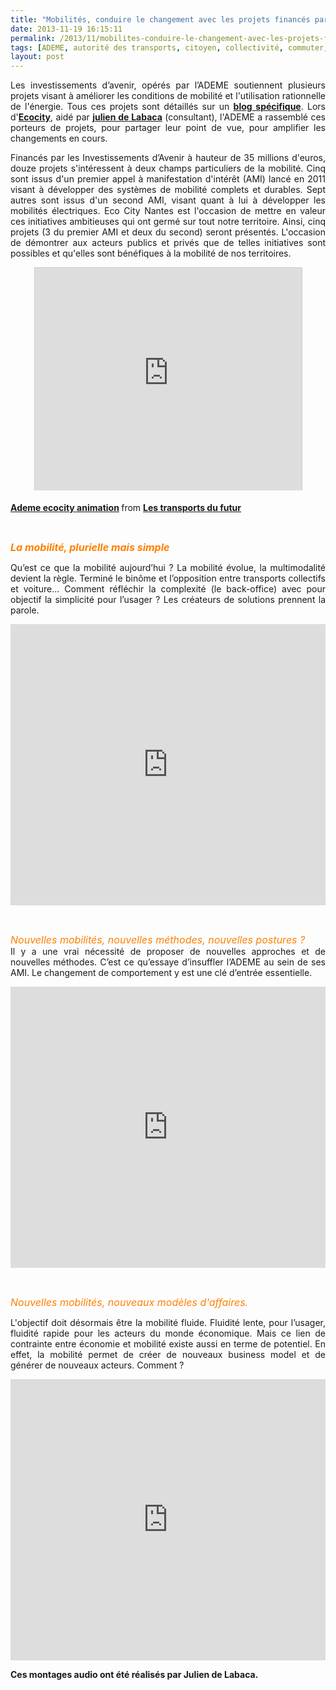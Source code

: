 ```yaml
---
title: "Mobilités, conduire le changement avec les projets financés par les Investissements d'Avenir"
date: 2013-11-19 16:15:11
permalink: /2013/11/mobilites-conduire-le-changement-avec-les-projets-finances-par-les-investissements-davenir.html
tags: [ADEME, autorité des transports, citoyen, collectivité, commuter, connectivité, covoiturage, donnée data, économie fonctionnalité, Efficacité énergétique, emission, emploi, Energie, gouvernance, Infrastructure, innovation, internet, management de la mobilité, marchandises, marketing, mode doux, multimodes, open innovation, plate-forme, Service de mobilité, stationnement]
layout: post
---
```


<p style="text-align: justify;">Les investissements d’avenir, opérés par l’ADEME soutiennent plusieurs projets visant à améliorer les conditions de mobilité et l'utilisation rationnelle de l'énergie. Tous ces projets sont détaillés sur un <a href="https://gabrielplassat.github.io/transportsdufutur/les_transports_du_futur_l/" target="_blank"><strong>blog spécifique</strong></a>. Lors d'<a href="http://www.ecocity-2013.com/fr/le-plateau-tv" target="_blank"><strong>Ecocity</strong></a>, aidé par <a href="http://www.linkedin.com/pub/julien-de-labaca/16/817/483" target="_blank"><strong>julien de Labaca</strong></a> (consultant), l'ADEME a rassemblé ces porteurs de projets, pour partager leur point de vue, pour amplifier les changements en cours.</p> <p style="text-align: justify;">Financés par les Investissements d’Avenir à hauteur de 35 millions d'euros, douze projets s'intéressent à deux champs particuliers de la mobilité. Cinq sont issus d'un premier appel à manifestation d'intérêt (AMI) lancé en 2011 visant à développer des systèmes de mobilité complets et durables. Sept autres sont issus d'un second AMI, visant quant à lui à développer les mobilités électriques. Eco City Nantes est l'occasion de mettre en valeur ces initiatives ambitieuses qui ont germé sur tout notre territoire. Ainsi, cinq projets (3 du premier AMI et deux du second) seront présentés. L'occasion de démontrer aux acteurs publics et privés que de telles initiatives sont possibles et qu'elles sont bénéfiques à la mobilité de nos territoires. </p> <p style="text-align: center;"><iframe allowfullscreen="" frameborder="0" height="356" marginheight="0" marginwidth="0" scrolling="no" src="http://www.slideshare.net/slideshow/embed_code/28414032" style="border: 1px solid #CCC; border-width: 1px 1px 0; margin-bottom: 5px;" width="427"> </iframe></p> <div style="margin-bottom: 5px;"><strong> <a href="https://fr.slideshare.net/transportsdufutur/ademe-ecocity-animation" target="_blank" title="Ademe ecocity animation">Ademe ecocity animation</a> </strong> from <strong><a href="http://www.slideshare.net/transportsdufutur" target="_blank">Les transports du futur</a></strong></div> <p style="text-align: center;"> </p>   <!--more-->  <p><span style="font-size: 12pt; color: #ff7f00;"><strong><em>La mobilité, plurielle mais simple</em></strong></span></p> <p style="text-align: justify;">Qu’est ce que la mobilité aujourd’hui ? La mobilité évolue, la multimodalité devient la règle. Terminé le binôme et l’opposition entre transports collectifs et voiture… Comment réfléchir la complexité (le back-office) avec pour objectif la simplicité pour l’usager ? Les créateurs de solutions prennent la parole.</p> <p><iframe frameborder="no" height="450" scrolling="no" src="https://w.soundcloud.com/player/?url=https%3A//api.soundcloud.com/playlists/13134824" width="100%"></iframe></p> <p> </p> <p style="text-align: justify;"><span style="font-size: 12pt; color: #ff7f00;"><em>Nouvelles mobilités, nouvelles méthodes, nouvelles postures ? </em></span><br />Il y a une vrai nécessité de proposer de nouvelles approches et de nouvelles méthodes. C’est ce qu’essaye d’insuffler l’ADEME au sein de ses AMI. Le changement de comportement y est une clé d’entrée essentielle.</p> <p><iframe frameborder="no" height="450" scrolling="no" src="https://w.soundcloud.com/player/?url=https%3A//api.soundcloud.com/playlists/13134634" width="100%"></iframe></p> <p> </p> <p><span style="font-size: 12pt; color: #ff7f00;"><em>Nouvelles mobilités, nouveaux modèles d'affaires.</em></span></p> <p style="text-align: justify;">L'objectif doit désormais être la mobilité fluide. Fluidité lente, pour l’usager, fluidité rapide pour les acteurs du monde économique. Mais ce lien de contrainte entre économie et mobilité existe aussi en terme de potentiel. En effet, la mobilité permet de créer de nouveaux business model et de générer de nouveaux acteurs. Comment ?</p> <p><iframe frameborder="no" height="450" scrolling="no" src="https://w.soundcloud.com/player/?url=https%3A//api.soundcloud.com/playlists/13136026" width="100%"></iframe></p> <p style="text-align: justify;"><strong>Ces montages audio ont été réalisés par Julien de Labaca.</strong></p>
